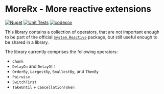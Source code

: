 # MoreRx - More reactive extensions

[![Nuget](https://img.shields.io/nuget/v/MoreRx)](https://www.nuget.org/packages/MoreRx) [![Unit Tests](https://github.com/quinmars/MoreRx/actions/workflows/unittests.yml/badge.svg)](https://github.com/quinmars/MoreRx/actions/workflows/unittests.yml) [![codecov](https://codecov.io/gh/quinmars/MoreRx/branch/main/graph/badge.svg?token=CKB7I7NJXT)](https://codecov.io/gh/quinmars/MoreRx)

This library contains a collection of operators, that are not important enough to be part of the official [`System.Reactive`](https://github.com/dotnet/reactive/) package, but still useful enough to be shared in a library.

The library currently comprises the following operators:

  - `Chunk`
  - `DelayOn` and `DelayOff`
  - `OrderBy`, `LargestBy`, `SmallestBy`, and `ThenBy`
  - `Pairwise`
  - `SwitchFirst`
  - `TakeUntil` + `CancellationToken`